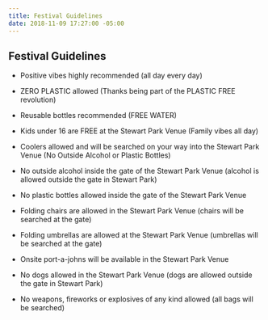 ```yaml
---
title: Festival Guidelines
date: 2018-11-09 17:27:00 -05:00
---
```


## Festival Guidelines

* Positive vibes highly recommended (all day every day)

* ZERO PLASTIC allowed (Thanks being part of the PLASTIC FREE revolution)
    
* Reusable bottles recommended (FREE WATER)
    
* Kids under 16 are FREE at the Stewart Park Venue (Family vibes all day)
    
* Coolers allowed and will be searched on your way into the Stewart Park Venue (No Outside Alcohol or Plastic Bottles)
    
* No outside alcohol inside the gate of the Stewart Park Venue (alcohol is allowed outside the gate in Stewart Park)
    
* No plastic bottles allowed inside the gate of the Stewart Park Venue
    
* Folding chairs are allowed in the Stewart Park Venue (chairs will be searched at the gate)
    
* Folding umbrellas are allowed at the Stewart Park Venue (umbrellas will be searched at the gate)
    
* Onsite port-a-johns will be available in the Stewart Park Venue
    
* No dogs allowed in the Stewart Park Venue (dogs are allowed outside the gate in Stewart Park)
    
* No weapons, fireworks or explosives of any kind allowed (all bags will be searched)
